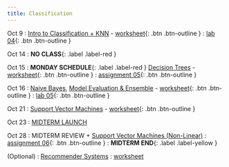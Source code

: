 ```yaml
---
title: Classification
---
```


Oct 9 
: [Intro to Classification + KNN](https://github.com/gallettilance/CS506-Fall2024/raw/main/lecture_09/09_Classification_KNN.pdf) - [worksheet](https://github.com/gallettilance/CS506-Fall2024/blob/main/lecture_09/worksheet_09.ipynb){: .btn .btn-outline } 
  : [lab 04](../labs/lab4){: .btn .btn-outline }

Oct 14
: **NO CLASS**{: .label .label-red } 

Oct 15
: **MONDAY SCHEDULE**{: .label .label-red } [Decision Trees](https://github.com/gallettilance/CS506-Fall2024/raw/main/lecture_10/10_Decision_Trees.pdf) - [worksheet](https://github.com/gallettilance/CS506-Fall2024/blob/main/lecture_10/worksheet_10.ipynb){: .btn .btn-outline }
  : [assignment 05](../assignments/assignment5){: .btn .btn-outline } 

Oct 16 
: [Naive Bayes](https://github.com/gallettilance/CS506-Fall2024/raw/main/lecture_11/11_Naive_Bayes.pdf), [Model Evaluation & Ensemble](https://github.com/gallettilance/CS506-Fall2024/raw/main/lecture_11/11_Model_Evaluation_and_Ensemble_Methods.pdf) - [worksheet](https://github.com/gallettilance/CS506-Fall2024/blob/main/lecture_11/worksheet_11.ipynb){: .btn .btn-outline } 
  : [lab 05](../labs/lab5){: .btn .btn-outline }

Oct 21
: [Support Vector Machines](https://github.com/gallettilance/CS506-Fall2024/raw/main/lecture_12/12_Support_Vector_Machines.pdf) - [worksheet](https://github.com/gallettilance/CS506-Fall2024/blob/main/lecture_12/worksheet_12.ipynb){: .btn .btn-outline } 

Oct 23
: [MIDTERM LAUNCH](#)
 
Oct 28
: MIDTERM REVIEW + [Support Vector Machines (Non-Linear)](https://github.com/gallettilance/CS506-Fall2024/raw/main/lecture_16/16_Support_Vector_Machines.pdf)
  : [assignment 06](#){: .btn .btn-outline } 
    : **MIDTERM END**{: .label .label-yellow } 

(Optional)
: [Recommender Systems](https://github.com/gallettilance/CS506-Fall2024/raw/main/lecture_17/17_Recommender_Systems.pdf)
  : [worksheet](https://github.com/gallettilance/CS506-Fall2024/blob/main/lecture_17/worksheet_17.ipynb)
